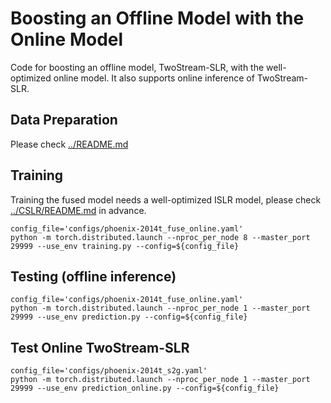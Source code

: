 # Boosting an Offline Model with the Online Model
Code for boosting an offline model, TwoStream-SLR, with the well-optimized online model. It also supports online inference of TwoStream-SLR.


## Data Preparation
Please check [../README.md](../README.md)


## Training
Training the fused model needs a well-optimized ISLR model, please check [../CSLR/README.md](../CSLR/README.md) in advance.
```
config_file='configs/phoenix-2014t_fuse_online.yaml'
python -m torch.distributed.launch --nproc_per_node 8 --master_port 29999 --use_env training.py --config=${config_file} 
```


## Testing (offline inference)
```
config_file='configs/phoenix-2014t_fuse_online.yaml'
python -m torch.distributed.launch --nproc_per_node 1 --master_port 29999 --use_env prediction.py --config=${config_file}
```


## Test Online TwoStream-SLR
```
config_file='configs/phoenix-2014t_s2g.yaml'
python -m torch.distributed.launch --nproc_per_node 1 --master_port 29999 --use_env prediction_online.py --config=${config_file}
```
